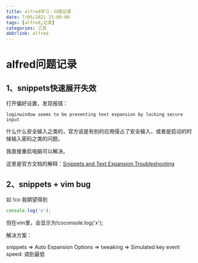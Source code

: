 ```yaml
---
title: alfred学习：问题记录
date: 7/05/2021 15:00:00
tags: [alfred,记录]
categories: 工具
abbrlink: alfred
---
```


# alfred问题记录

## 1、snippets快速展开失效

打开偏好设置，发现报错：

`loginwindow seems to be preventing text expansion by locking secure input`

什么什么安全输入之类的，官方说是有别的应用侵占了安全输入，或者是启动的时候输入密码之类的问题。

我直接重启电脑可以解决。

这里是官方文档的解释：[Snippets and Text Expansion Troubleshooting](https://www.alfredapp.com/help/troubleshooting/snippets/)

## 2、snippets + vim bug

如 !co 我期望得到

```js
console.log('x');
```

但在vim里，会显示为!coconsole.log('x');

解决方案：

snippets => Auto Expansion Options => tweaking => Simulated key event speed: 调到最低



